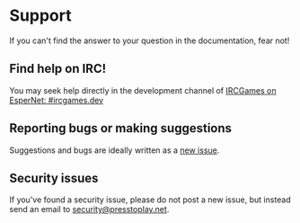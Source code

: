Support
=======

If you can't find the answer to your question in the documentation, fear not!

## Find help on IRC!

You may seek help directly in the development channel of [IRCGames on EsperNet: #ircgames.dev](https://webchat.esper.net?channels=ircgames.dev)

## Reporting bugs or making suggestions

Suggestions and bugs are ideally written as a [new issue](https://github.com/Zarthus/irc-games-bot/issues/new).

## Security issues

If you've found a security issue, please do not post a new issue, but instead send an email to security@presstoplay.net.